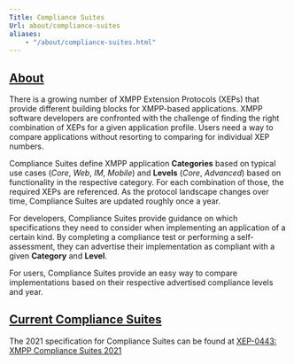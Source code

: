 ```yaml
---
Title: Compliance Suites
Url: about/compliance-suites
aliases:
    - "/about/compliance-suites.html"
---
```


## <a name="about" href="#about">About</a>
There is a growing number of XMPP Extension Protocols (XEPs) that provide different building blocks for XMPP-based applications. XMPP software developers are confronted with the challenge of finding the right combination of XEPs for a given application profile. Users need a way to compare applications without resorting to comparing for individual XEP numbers.

Compliance Suites define XMPP application **Categories** based on typical use cases (*Core*, *Web*, *IM*, *Mobile*) and **Levels** (*Core*, *Advanced*) based on functionality in the respective category. For each combination of those, the required XEPs are referenced. As the protocol landscape changes over time, Compliance Suites are updated roughly once a year.

For developers, Compliance Suites provide guidance on which specifications they need to consider when implementing an application of a certain kind. By completing a compliance test or performing a self-assessment, they can advertise their implementation as compliant with a given **Category** and **Level**.

For users, Compliance Suites provide an easy way to compare implementations based on their respective advertised compliance levels and year.

## <a name="current" href="#current">Current Compliance Suites</a>
The 2021 specification for Compliance Suites can be found at [XEP-0443: XMPP Compliance Suites 2021](https://xmpp.org/extensions/xep-0443.html)
